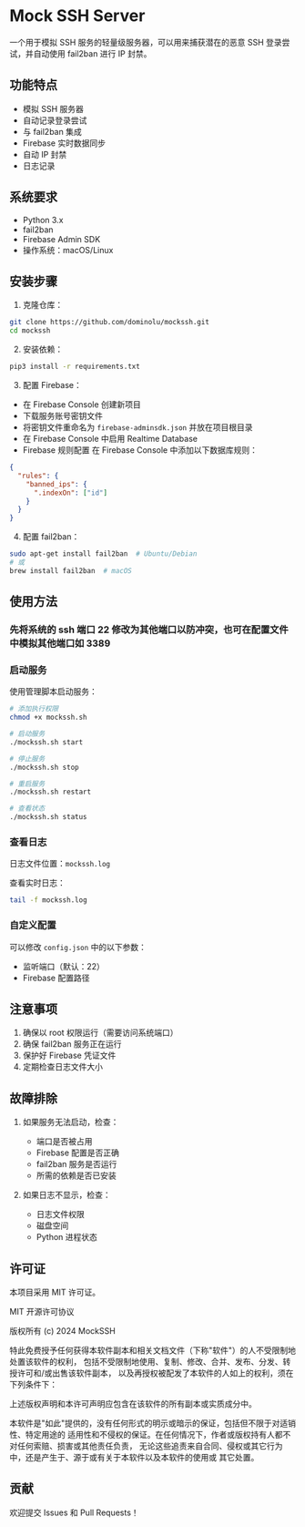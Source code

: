 # Mock SSH Server

一个用于模拟 SSH 服务的轻量级服务器，可以用来捕获潜在的恶意 SSH 登录尝试，并自动使用 fail2ban 进行 IP 封禁。

## 功能特点

- 模拟 SSH 服务器
- 自动记录登录尝试
- 与 fail2ban 集成
- Firebase 实时数据同步
- 自动 IP 封禁
- 日志记录

## 系统要求

- Python 3.x
- fail2ban
- Firebase Admin SDK
- 操作系统：macOS/Linux

## 安装步骤

1. 克隆仓库：
```bash
git clone https://github.com/dominolu/mockssh.git
cd mockssh
```

2. 安装依赖：
```bash
pip3 install -r requirements.txt
```

3. 配置 Firebase：
- 在 Firebase Console 创建新项目
- 下载服务账号密钥文件
- 将密钥文件重命名为 `firebase-adminsdk.json` 并放在项目根目录
- 在 Firebase Console 中启用 Realtime Database
- Firebase 规则配置
在 Firebase Console 中添加以下数据库规则：

```json
{
  "rules": {
    "banned_ips": {
      ".indexOn": ["id"]
    }
  }
}
```

4. 配置 fail2ban：
```bash
sudo apt-get install fail2ban  # Ubuntu/Debian
# 或
brew install fail2ban  # macOS
```


## 使用方法
### 先将系统的 ssh 端口 22 修改为其他端口以防冲突，也可在配置文件中模拟其他端口如 3389
### 启动服务

使用管理脚本启动服务：

```bash
# 添加执行权限
chmod +x mockssh.sh

# 启动服务
./mockssh.sh start

# 停止服务
./mockssh.sh stop

# 重启服务
./mockssh.sh restart

# 查看状态
./mockssh.sh status
```

### 查看日志

日志文件位置：`mockssh.log`

查看实时日志：
```bash
tail -f mockssh.log
```



### 自定义配置

可以修改 `config.json` 中的以下参数：
- 监听端口（默认：22）
- Firebase 配置路径

## 注意事项

1. 确保以 root 权限运行（需要访问系统端口）
2. 确保 fail2ban 服务正在运行
3. 保护好 Firebase 凭证文件
4. 定期检查日志文件大小

## 故障排除

1. 如果服务无法启动，检查：
   - 端口是否被占用
   - Firebase 配置是否正确
   - fail2ban 服务是否运行
   - 所需的依赖是否已安装


2. 如果日志不显示，检查：
   - 日志文件权限
   - 磁盘空间
   - Python 进程状态

## 许可证

本项目采用 MIT 许可证。

MIT 开源许可协议

版权所有 (c) 2024 MockSSH

特此免费授予任何获得本软件副本和相关文档文件（下称"软件"）的人不受限制地处置该软件的权利，
包括不受限制地使用、复制、修改、合并、发布、分发、转授许可和/或出售该软件副本，
以及再授权被配发了本软件的人如上的权利，须在下列条件下：

上述版权声明和本许可声明应包含在该软件的所有副本或实质成分中。

本软件是"如此"提供的，没有任何形式的明示或暗示的保证，包括但不限于对适销性、特定用途的
适用性和不侵权的保证。在任何情况下，作者或版权持有人都不对任何索赔、损害或其他责任负责，
无论这些追责来自合同、侵权或其它行为中，还是产生于、源于或有关于本软件以及本软件的使用或
其它处置。

## 贡献

欢迎提交 Issues 和 Pull Requests！

